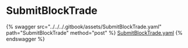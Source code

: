 # SubmitBlockTrade

{% swagger src="../../../.gitbook/assets/SubmitBlockTrade.yaml" path="SubmitBlockTrade" method="post" %}
[SubmitBlockTrade.yaml](../../../.gitbook/assets/SubmitBlockTrade.yaml)
{% endswagger %}
